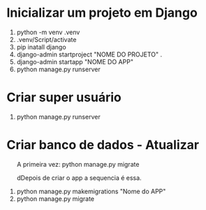 <h1>Inicializar um projeto em Django</h1>

<ol>
  <li>python -m venv .venv</li>
  <li>.venv/Script/activate</li>
  <li>pip inatall django</li>
  <li>django-admin startproject "NOME DO PROJETO" . </li>
  <li>django-admin startapp "NOME DO APP"</li>
  <li>python manage.py runserver</li>
</ol>

<h1>Criar super usuário</h1>
<ol>
  <li>python manage.py runserver</li>
</ol>


<h1>Criar banco de dados - Atualizar</h1>
<ol>
  <p>A primeira vez: python manage.py migrate</p>

  <p>dDepois de criar o app a sequencia é essa.</p>
  <li>python manage.py makemigrations "Nome do APP"</li>
  <li>python manage.py migrate</li>
</ol>

